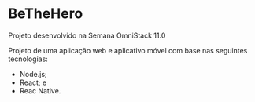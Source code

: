 # BeTheHero
Projeto desenvolvido na Semana OmniStack 11.0

Projeto de uma aplicação web e aplicativo móvel com base nas seguintes tecnologias:
- Node.js;
- React; e
- Reac Native.
